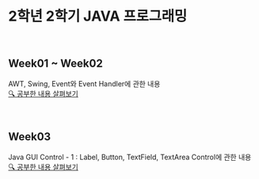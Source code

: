 <h1> 2학년 2학기  JAVA 프로그래밍 </h1>

<br>

## Week01 ~ Week02

AWT, Swing, Event와 Event Handler에 관한 내용
<br>
<a href = "https://velog.io/@haansohee/JAVA-프로그래밍"> 🔍 공부한 내용 살펴보기 </a>

<br>

## Week03

Java GUI Control - 1 : Label, Button, TextField, TextArea Control에 관한 내용
<br>
<a href = "https://velog.io/@haansohee/2.-Java-GUI-Control-1"> 🔍 공부한 내용 살펴보기 </a>

